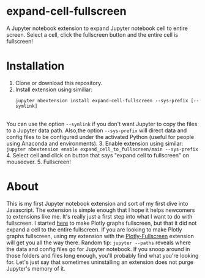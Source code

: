 # expand-cell-fullscreen
A Jupyter notebook extension to expand Jupyter notebook cell to entire screen.  Select a cell, click the fullscreen button and the entire cell is fullscreen!

# Installation
1. Clone or download this repository.
2. Install extension using similiar: <br>
    ```
    jupyter nbextension install expand-cell-fullscreen --sys-prefix [--symlink]
    ```
<br> You can use the option ```--symlink``` if you don't want Jupyter to copy the files to a Jupyter data path.  Also,the option ```--sys-prefix``` will direct data and config files to be configured under the activated Python (useful for people using Anaconda and environments).
3. Enable extension using similar: <br>
    ```
    jupyter nbextension enable expand_cell_to_fullscreen/main --sys-prefix
    ```
    <br>
4. Select cell and click on button that says "expand cell to fullscreen" on mouseover.
5. Fullscreen!

# About
This is my first Jupyter notebook extension and sort of my first dive into Javascript.  The extension is simple enough that I hope it helps newcomers to extensions like me.  It's really just a first step into what I want to do with fullscreen.  I started [here](https://github.com/nikhilkalige/plotly-fullscreen) to make Plotly graphs fullscreen, but that it did not expand a cell to the entire fullscreen.  If you are looking to make Plotly graphs fullscreen, using my extension with the [Plotly-Fullscreen](https://github.com/nikhilkalige/plotly-fullscreen) extension will get you all the way there. Random tip: ```jupyter --paths``` reveals where the data and config files go for Jupyter notebook.  If you snoop around in those folders and files long enough, you'll probably find what you're looking for.  Let's just say that sometimes uninstalling an extension does not purge Jupyter's memory of it.
